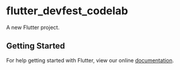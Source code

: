 # flutter_devfest_codelab

A new Flutter project.

## Getting Started

For help getting started with Flutter, view our online
[documentation](http://flutter.io/).
